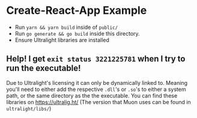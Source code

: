 # Create-React-App Example

-  Run `yarn && yarn build` inside of `public/`
-  Run `go generate && go build` inside this directory.
-  Ensure Ultralight libraries are installed

## Help! I get `exit status 3221225781` when I try to run the executable!
Due to Ultralight's licensing it can only be dynamically linked to. Meaning you'll need to either add the respective `.dll`'s or `.so`'s to either a system path, or the same directory as the the executable. You can find these libraries on https://ultralig.ht/ (The version that Muon uses can be found in `ultralight/libs/`)